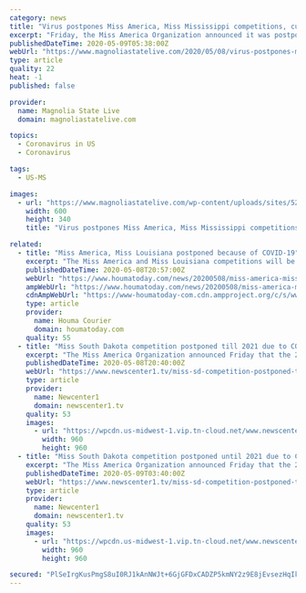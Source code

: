 ```yaml
---
category: news
title: "Virus postpones Miss America, Miss Mississippi competitions, current Miss Mississippi to reign another year"
excerpt: "Friday, the Miss America Organization announced it was postponing its annual competition to late in 2021. This will mark the first time since the competition returned in 1935 that it will be postponed."
publishedDateTime: 2020-05-09T05:38:00Z
webUrl: "https://www.magnoliastatelive.com/2020/05/08/virus-postpones-miss-america-miss-mississippi-competitions-current-miss-mississippi-to-reign-another-year/"
type: article
quality: 22
heat: -1
published: false

provider:
  name: Magnolia State Live
  domain: magnoliastatelive.com

topics:
  - Coronavirus in US
  - Coronavirus

tags:
  - US-MS

images:
  - url: "https://www.magnoliastatelive.com/wp-content/uploads/sites/52/2020/05/web062519-MissMissFinal-CW10.jpg"
    width: 600
    height: 340
    title: "Virus postpones Miss America, Miss Mississippi competitions, current Miss Mississippi to reign another year"

related:
  - title: "Miss America, Miss Louisiana postponed because of COVID-19"
    excerpt: "The Miss America and Miss Louisiana competitions will be postponed until 2021 because of the impact of COVID-19. The national organization announced in an news release on Friday that it will reschedule it's Miss America 2021 Competitions to next year. The board of directors voted unanimously to move the event from December, citing the enormous ..."
    publishedDateTime: 2020-05-08T20:57:00Z
    webUrl: "https://www.houmatoday.com/news/20200508/miss-america-miss-louisiana-postponed-because-of-covid-19"
    ampWebUrl: "https://www.houmatoday.com/news/20200508/miss-america-miss-louisiana-postponed-because-of-covid-19?template=ampart"
    cdnAmpWebUrl: "https://www-houmatoday-com.cdn.ampproject.org/c/s/www.houmatoday.com/news/20200508/miss-america-miss-louisiana-postponed-because-of-covid-19?template=ampart"
    type: article
    provider:
      name: Houma Courier
      domain: houmatoday.com
    quality: 55
  - title: "Miss South Dakota competition postponed till 2021 due to COVID-19 pandemic"
    excerpt: "The Miss America Organization announced Friday that the 2021 Miss South Dakota competition, that was originally scheduled for December, is postponed until 2021 due to the COVID-19 pandemic. Because of the announcement the South Dakota Scholarship Foundation board voted to also postpone the Miss South Dakota and Miss South Dakota’s Outstanding Teen competition to the"
    publishedDateTime: 2020-05-08T20:40:00Z
    webUrl: "https://www.newscenter1.tv/miss-sd-competition-postponed-till-2021-due-to-covid-19-pandemic1/"
    type: article
    provider:
      name: Newcenter1
      domain: newscenter1.tv
    quality: 53
    images:
      - url: "https://wpcdn.us-midwest-1.vip.tn-cloud.net/www.newscenter1.tv/content/uploads/2020/05/Miss-SD.jpg"
        width: 960
        height: 960
  - title: "Miss South Dakota competition postponed until 2021 due to COVID-19 pandemic"
    excerpt: "The Miss America Organization announced Friday that the 2021 Miss South Dakota competition, that was originally scheduled for December, is postponed until 2021 due to the COVID-19 pandemic. Because of the announcement the South Dakota Scholarship Foundation board voted to postpone the Miss South Dakota and Miss South Dakota’s Outstanding Teen competitions to the Spring"
    publishedDateTime: 2020-05-09T03:40:00Z
    webUrl: "https://www.newscenter1.tv/miss-sd-competition-postponed-till-2021-due-to-covid-19-pandemic1/"
    type: article
    provider:
      name: Newcenter1
      domain: newscenter1.tv
    quality: 53
    images:
      - url: "https://wpcdn.us-midwest-1.vip.tn-cloud.net/www.newscenter1.tv/content/uploads/2020/05/Miss-SD.jpg"
        width: 960
        height: 960

secured: "PlSeIrgKusPmgS8uI0RJ1kAnNWJt+6GjGFDxCADZP5kmNY2z9E8jEvsezHqIk9RuWgHipxf15iTHTIZmyzXw5n6xTcKzeAq9TvmsuKNRW+TACVZjr0z65O80cRwUV7DCgLSb0/e0j1coj6TLFTU2WsHVCKWO5769JhlO+fksOQA/kuVsMoro8TNS01k9E+Q73oDLUhLxT1UbVUaxNoiwFNJ6Tpk2aLrdqJPXBzcTC1RWsL9YunQkfT7Js1X7AwkOyiJ86Al7TLL9KrJvxFRzmv2qlymwoehU2IWYgQiMbtoNJU44MGDMPLqFtV2v+Od2;nvszy8VnVGYx4Bg8G5mVdw=="
---
```


